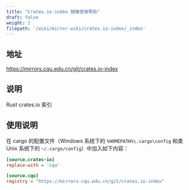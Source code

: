 ```yaml
---
title: "Crates.io-index 镜像使用帮助"
draft: false
weight: 2
filepath: '/wiki/mirror-wiki/crates.io-index/_index'
---
```


## 地址

https://mirrors.cqu.edu.cn/git/crates.io-index

## 说明

Rust crates.io 索引

## 使用说明

在 cargo 的配置文件（Windows 系统下的 `%HOMEPATH%\.cargo\config` 和类 Unix 系统下的 `~/.cargo/config`）中加入如下内容：

```ini
[source.crates-io]
replace-with = 'cqu'

[source.cqu]
registry = "https://mirrors.cqu.edu.cn/git/crates.io-index"
```
